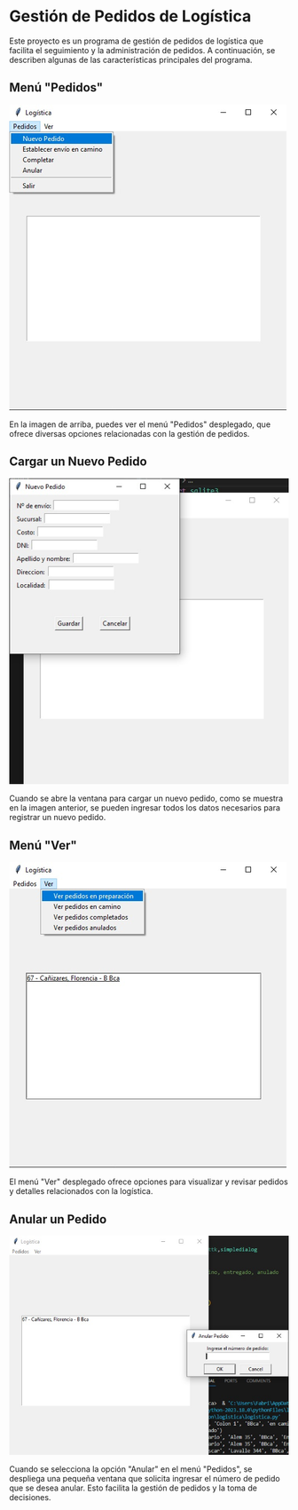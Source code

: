 # Gestión de Pedidos de Logística

Este proyecto es un programa de gestión de pedidos de logística que facilita el seguimiento y la administración de pedidos. A continuación, se describen algunas de las características principales del programa.

## Menú "Pedidos"

![Menú "Pedidos"](imagenLogistica01.jpg)

En la imagen de arriba, puedes ver el menú "Pedidos" desplegado, que ofrece diversas opciones relacionadas con la gestión de pedidos.

## Cargar un Nuevo Pedido

![Cargar un Nuevo Pedido](imagenLogistica02.jpg)

Cuando se abre la ventana para cargar un nuevo pedido, como se muestra en la imagen anterior, se pueden ingresar todos los datos necesarios para registrar un nuevo pedido.

## Menú "Ver"

![Menú "Ver"](imagenLogistica03.jpg)

El menú "Ver" desplegado ofrece opciones para visualizar y revisar pedidos y detalles relacionados con la logística.

## Anular un Pedido

![Anular un Pedido](imagenLogistica04.jpg)

Cuando se selecciona la opción "Anular" en el menú "Pedidos", se despliega una pequeña ventana que solicita ingresar el número de pedido que se desea anular. Esto facilita la gestión de pedidos y la toma de decisiones.